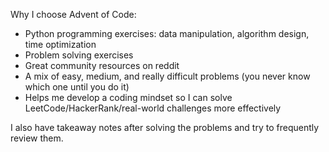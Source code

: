 Why I choose Advent of Code:

- Python programming exercises: data manipulation, algorithm design, time optimization
- Problem solving exercises
- Great community resources on reddit
- A mix of easy, medium, and really difficult problems (you never know which one until you do it)
- Helps me develop a coding mindset so I can solve LeetCode/HackerRank/real-world challenges more effectively

I also have takeaway notes after solving the problems and try to frequently review them.